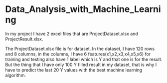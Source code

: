 # Data_Analysis_with_Machine_Learning

In my project I have 2 excel files that are ProjectDataset.xlsx and ProjectResult.xlsx.

The ProjectDataset.xlsx file is for dataset. In the dataset, I have 120 rows and 8 columns, in the columns, I have 6 features(x1,x2,x3,x4,x5,x6) for training and testing also have 1 label which is Y and that one is for the result. But the thing that I have only 100 Y filled result in my dataset, that is why I have to predict the last 20 Y values with the best machine learning algorithm.  
